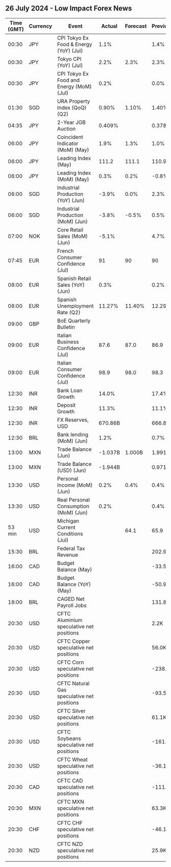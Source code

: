 ## 26 July 2024 - Low Impact Forex News

| Time (GMT) | Currency | Event | Actual | Forecast | Previous |
|------|----------|-------|--------|----------|----------|
| 00:30 | JPY | CPI Tokyo Ex Food & Energy (YoY) (Jul) | 1.1% |  | 1.4% |
| 00:30 | JPY | Tokyo CPI (YoY) (Jul) | 2.2% | 2.3% | 2.3% |
| 00:30 | JPY | CPI Tokyo Ex Food and Energy (MoM) (Jul) | 0.2% |  | 0.0% |
| 01:30 | SGD | URA Property Index (QoQ) (Q2) | 0.90% | 1.10% | 1.40% |
| 04:35 | JPY | 2-Year JGB Auction | 0.409% |  | 0.378% |
| 06:00 | JPY | Coincident Indicator (MoM) (May) | 1.9% | 1.3% | 1.0% |
| 06:00 | JPY | Leading Index (May) | 111.2 | 111.1 | 110.9 |
| 06:00 | JPY | Leading Index (MoM) (May) | 0.3% | 0.2% | -0.8% |
| 06:00 | SGD | Industrial Production (YoY) (Jun) | -3.9% | 0.0% | 2.3% |
| 06:00 | SGD | Industrial Production (MoM) (Jun) | -3.8% | -0.5% | 0.5% |
| 07:00 | NOK | Core Retail Sales (MoM) (Jun) | -5.1% |  | 4.7% |
| 07:45 | EUR | French Consumer Confidence (Jul) | 91 | 90 | 90 |
| 08:00 | EUR | Spanish Retail Sales (YoY) (Jun) | 0.3% |  | 0.2% |
| 08:00 | EUR | Spanish Unemployment Rate (Q2) | 11.27% | 11.40% | 12.29% |
| 09:00 | GBP | BoE Quarterly Bulletin |  |  |  |
| 09:00 | EUR | Italian Business Confidence (Jul) | 87.6 | 87.0 | 86.9 |
| 09:00 | EUR | Italian Consumer Confidence (Jul) | 98.9 | 98.0 | 98.3 |
| 12:30 | INR | Bank Loan Growth | 14.0% |  | 17.4% |
| 12:30 | INR | Deposit Growth | 11.3% |  | 11.1% |
| 12:30 | INR | FX Reserves, USD | 670.86B |  | 666.85B |
| 12:30 | BRL | Bank lending (MoM) (Jun) | 1.2% |  | 0.7% |
| 13:00 | MXN | Trade Balance (Jun) | -1.037B | 1.000B | 1.991B |
| 13:00 | MXN | Trade Balance (USD) (Jun) | -1.944B |  | 0.971B |
| 13:30 | USD | Personal Income (MoM) (Jun) | 0.2% | 0.4% | 0.4% |
| 13:30 | USD | Real Personal Consumption (MoM) (Jun) | 0.2% |  | 0.4% |
| 53 min | USD | Michigan Current Conditions (Jul) |  | 64.1 | 65.9 |
| 15:30 | BRL | Federal Tax Revenue |  |  | 202.90B |
| 16:00 | CAD | Budget Balance (May) |  |  | -33.59B |
| 16:00 | CAD | Budget Balance (YoY) (May) |  |  | -50.93B |
| 18:00 | BRL | CAGED Net Payroll Jobs |  |  | 131.81K |
| 20:30 | USD | CFTC Aluminium speculative net positions |  |  | 2.2K |
| 20:30 | USD | CFTC Copper speculative net positions |  |  | 56.0K |
| 20:30 | USD | CFTC Corn speculative net positions |  |  | -238.8K |
| 20:30 | USD | CFTC Natural Gas speculative net positions |  |  | -93.5K |
| 20:30 | USD | CFTC Silver speculative net positions |  |  | 61.1K |
| 20:30 | USD | CFTC Soybeans speculative net positions |  |  | -161.5K |
| 20:30 | USD | CFTC Wheat speculative net positions |  |  | -36.1K |
| 20:30 | CAD | CFTC CAD speculative net positions |  |  | -111.2K |
| 20:30 | MXN | CFTC MXN speculative net positions |  |  | 63.3K |
| 20:30 | CHF | CFTC CHF speculative net positions |  |  | -46.1K |
| 20:30 | NZD | CFTC NZD speculative net positions |  |  | 25.9K |
